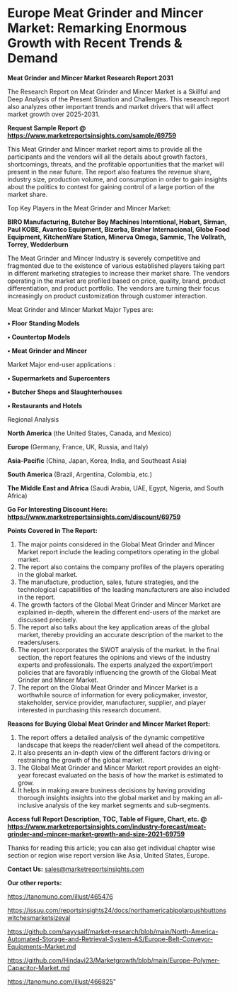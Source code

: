 # Europe Meat Grinder and Mincer Market: Remarking Enormous Growth with Recent Trends & Demand

<strong>Meat Grinder and Mincer Market Research Report 2031</strong>

The Research Report on Meat Grinder and Mincer Market is a Skillful and Deep Analysis of the Present Situation and Challenges. This research report also analyzes other important trends and market drivers that will affect market growth over 2025-2031.

<strong>Request Sample Report @ <a href=https://www.marketreportsinsights.com/sample/69759>https://www.marketreportsinsights.com/sample/69759</a></strong>

This Meat Grinder and Mincer market report aims to provide all the participants and the vendors will all the details about growth factors, shortcomings, threats, and the profitable opportunities that the market will present in the near future. The report also features the revenue share, industry size, production volume, and consumption in order to gain insights about the politics to contest for gaining control of a large portion of the market share.

Top Key Players in the Meat Grinder and Mincer Market:

<strong>BIRO Manufacturing, Butcher Boy Machines Interntional, Hobart, Sirman, Paul KOBE, Avantco Equipment, Bizerba, Braher Internacional, Globe Food Equipment, KitchenWare Station, Minerva Omega, Sammic, The Vollrath, Torrey, Wedderburn</strong>

The Meat Grinder and Mincer Industry is severely competitive and fragmented due to the existence of various established players taking part in different marketing strategies to increase their market share. The vendors operating in the market are profiled based on price, quality, brand, product differentiation, and product portfolio. The vendors are turning their focus increasingly on product customization through customer interaction.

Meat Grinder and Mincer Market Major Types are:

<strong>• Floor Standing Models

• Countertop Models

• Meat Grinder and Mincer</strong>

Market Major end-user applications :

<strong>• Supermarkets and Supercenters

• Butcher Shops and Slaughterhouses

• Restaurants and Hotels</strong>

Regional Analysis

</u><strong><b>North America</b></strong> (the United States, Canada, and Mexico)

<strong><b>Europe </b></strong>(Germany, France, UK, Russia, and Italy)

<strong><b>Asia-Pacific</b></strong> (China, Japan, Korea, India, and Southeast Asia)

<strong><b>South America</b></strong> (Brazil, Argentina, Colombia, etc.)

<strong><b>The Middle East and Africa</b></strong> (Saudi Arabia, UAE, Egypt, Nigeria, and South Africa)

<strong>Go For Interesting Discount Here: <a href=https://www.marketreportsinsights.com/discount/69759>https://www.marketreportsinsights.com/discount/69759</a></strong>

<strong>Points Covered in The Report:</strong>
<ol>
  <li>The major points considered in the Global Meat Grinder and Mincer Market report include the leading competitors operating in the global market.</li>
  <li>The report also contains the company profiles of the players operating in the global market.</li>
  <li>The manufacture, production, sales, future strategies, and the technological capabilities of the leading manufacturers are also included in the report.</li>
  <li>The growth factors of the Global Meat Grinder and Mincer Market are explained in-depth, wherein the different end-users of the market are discussed precisely.</li>
  <li>The report also talks about the key application areas of the global market, thereby providing an accurate description of the market to the readers/users.</li>
  <li>The report incorporates the SWOT analysis of the market. In the final section, the report features the opinions and views of the industry experts and professionals. The experts analyzed the export/import policies that are favorably influencing the growth of the Global Meat Grinder and Mincer Market.</li>
  <li>The report on the Global Meat Grinder and Mincer Market is a worthwhile source of information for every policymaker, investor, stakeholder, service provider, manufacturer, supplier, and player interested in purchasing this research document.</li>
</ol>
<strong>Reasons for Buying Global Meat Grinder and Mincer Market Report:</strong>

<ol>
  <li>The report offers a detailed analysis of the dynamic competitive landscape that keeps the reader/client well ahead of the competitors.</li>
  <li>It also presents an in-depth view of the different factors driving or restraining the growth of the global market.</li>
  <li>The Global Meat Grinder and Mincer Market report provides an eight-year forecast evaluated on the basis of how the market is estimated to grow.</li>
  <li>It helps in making aware business decisions by having providing thorough insights insights into the global market and by making an all-inclusive analysis of the key market segments and sub-segments.</li>
</ol>
<strong>Access full Report Description, TOC, Table of Figure, Chart, etc. @ <a href=https://www.marketreportsinsights.com/industry-forecast/meat-grinder-and-mincer-market-growth-and-size-2021-69759>https://www.marketreportsinsights.com/industry-forecast/meat-grinder-and-mincer-market-growth-and-size-2021-69759</a></strong>


Thanks for reading this article; you can also get individual chapter wise section or region wise report version like Asia, United States, Europe.

<strong>Contact Us:</strong>
sales@marketreportsinsights.com

<strong>Our other reports:</strong>

<a href=https://tanomuno.com/illust/465476>https://tanomuno.com/illust/465476</a>

<a href=https://issuu.com/reportsinsights24/docs/northamericabipolarpushbuttonswitchesmarketsizeval>https://issuu.com/reportsinsights24/docs/northamericabipolarpushbuttonswitchesmarketsizeval</a>

<a href=https://github.com/sayysaif/market-research/blob/main/North-America-Automated-Storage-and-Retrieval-System-AS/Europe-Belt-Conveyor-Equipments-Market.md>https://github.com/sayysaif/market-research/blob/main/North-America-Automated-Storage-and-Retrieval-System-AS/Europe-Belt-Conveyor-Equipments-Market.md</a>

<a href=https://github.com/Hindavi23/Marketgrowth/blob/main/Europe-Polymer-Capacitor-Market.md>https://github.com/Hindavi23/Marketgrowth/blob/main/Europe-Polymer-Capacitor-Market.md</a>

<a href=https://tanomuno.com/illust/466825>https://tanomuno.com/illust/466825</a>"

